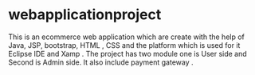# webapplicationproject
This is an ecommerce web application which are create with the help of Java, JSP, bootstrap, HTML , CSS and the platform which is used for it Eclipse IDE and Xamp . The project has two module one is User side and Second is  Admin side. It also include payment gateway .
